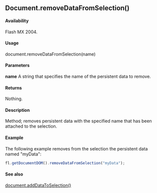 ## Document.removeDataFromSelection()

#### Availability

Flash MX 2004.

#### Usage

document.removeDataFromSelection(name)

#### Parameters

**name** A string that specifies the name of the persistent data to remove.

#### Returns

Nothing.

#### Description

Method; removes persistent data with the specified name that has been attached to the selection.

#### Example

The following example removes from the selection the persistent data named "myData":

```javascript
fl.getDocumentDOM().removeDataFromSelection("myData");

```

#### See also

[document.addDataToSelection()](../Document_object/documen2.md)
